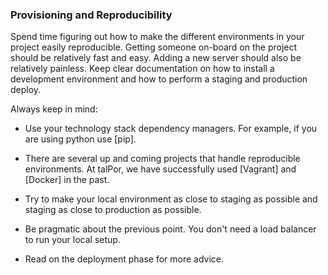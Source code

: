 ### Provisioning and Reproducibility

Spend time figuring out how to make the different environments in your
project easily reproducible. Getting someone on-board on the project
should be relatively fast and easy. Adding a new server should also be
relatively painless. Keep clear documentation on how to install a
development environment and how to perform a staging and production
deploy.

Always keep in mind:

- Use your technology stack dependency managers. For example, if you
  are using python use [pip].

- There are several up and coming projects that handle reproducible
  environments. At talPor, we have successfully used [Vagrant] and
  [Docker] in the past.

- Try to make your local environment as close to staging as possible
  and staging as close to production as possible.

- Be pragmatic about the previous point. You don't need a load
  balancer to run your local setup.

- Read on the deployment phase for more advice.
